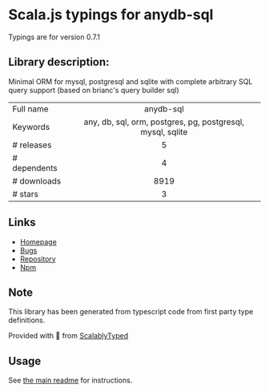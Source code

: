 
# Scala.js typings for anydb-sql

Typings are for version 0.7.1

## Library description:
Minimal ORM for mysql, postgresql and sqlite with complete arbitrary SQL query support (based on brianc's query builder sql)

|                    |                 |
| ------------------ | :-------------: |
| Full name          | anydb-sql |
| Keywords           | any, db, sql, orm, postgres, pg, postgresql, mysql, sqlite |
| # releases         | 5 |
| # dependents       | 4 |
| # downloads        | 8919 |
| # stars            | 3 |

## Links
- [Homepage](https://github.com/doxout/anydb-sql#readme)
- [Bugs](https://github.com/doxout/anydb-sql/issues)
- [Repository](https://github.com/doxout/anydb-sql)
- [Npm](https://www.npmjs.com/package/anydb-sql)
    


## Note
This library has been generated from typescript code from first party type definitions.

Provided with :purple_heart: from [ScalablyTyped](https://github.com/oyvindberg/ScalablyTyped)

## Usage
See [the main readme](../../readme.md) for instructions.


